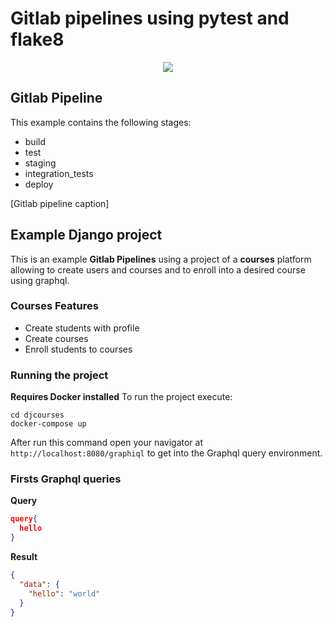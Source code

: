 # Gitlab pipelines using pytest and flake8

<p align="center">
  <img src="https://s3.amazonaws.com/carlosmart.co/gitlab-python.jpg">
</p>

## Gitlab Pipeline
This example contains the following stages:

* build
* test
* staging
* integration_tests
* deploy

[Gitlab pipeline caption]

## Example Django project

This is an example **Gitlab Pipelines** using a project of a **courses** platform allowing to create users and courses and to enroll into a desired course using graphql.

### Courses Features
- Create students with profile
- Create courses
- Enroll students to courses

### Running the project
**Requires Docker installed**
To run the project execute: 

```
cd djcourses
docker-compose up
```

After run this command open your navigator at `http://localhost:8080/graphiql` to get into the Graphql query environment.

### Firsts Graphql queries

**Query**
``` json
query{
  hello
}
```

**Result**
``` json
{
  "data": {
    "hello": "world"
  }
}
```
